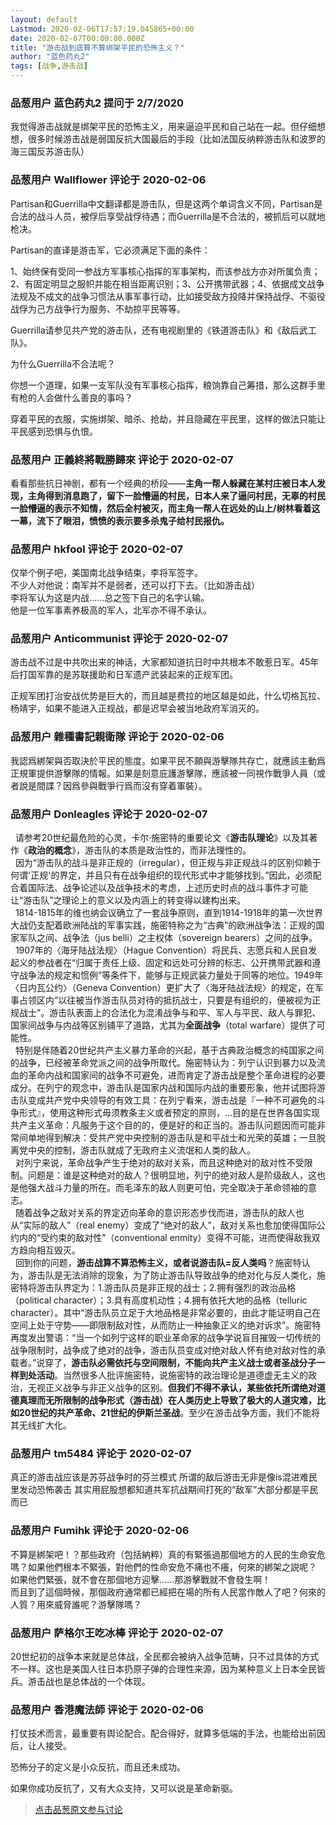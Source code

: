 ```yaml
---
layout: default
Lastmod: 2020-02-06T17:57:19.045865+00:00
date: 2020-02-07T00:00:00.000Z
title: "游击战到底算不算绑架平民的恐怖主义？"
author: "蓝色药丸2"
tags: [战争,游击战]
---
```



### 品葱用户 **蓝色药丸2** 提问于 2/7/2020
    
我觉得游击战就是绑架平民的恐怖主义，用来逼迫平民和自己站在一起。但仔细想想，很多时候游击战是弱国反抗大国最后的手段（比如法国反纳粹游击队和波罗的海三国反苏游击队）
    
                

### 品葱用户 **Wallflower** 评论于 2020-02-06
        
Partisan和Guerrilla中文翻译都是游击队，但是这两个单词含义不同，Partisan是合法的战斗人员，被俘后享受战俘待遇；而Guerrilla是不合法的，被抓后可以就地枪决。  
  
Partisan的直译是游击军，它必须满足下面的条件：  
  
1、始终保有受同一参战方军事核心指挥的军事架构，而该参战方亦对所属负责；2、有固定明显之服帜并能在相当距离识别；3、公开携带武器；4、依据成文战争法规及不成文的战争习惯法从事军事行动，比如接受敌方投降并保持战俘、不驱役战俘为己方战争行为服务、不劫掠平民等等。  
  
Guerrilla请参见共产党的游击队，还有电视剧里的《铁道游击队》和《敌后武工队》。  
  
为什么Guerrilla不合法呢？  
  
你想一个道理，如果一支军队没有军事核心指挥，粮饷靠自己筹措，那么这群手里有枪的人会做什么善良的事吗？  
  
穿着平民的衣服，实施绑架、暗杀、抢劫，并且隐藏在平民里，这样的做法只能让平民感到恐惧与仇恨。
        
                

### 品葱用户 **正義終將戰勝歸來** 评论于 2020-02-07
        
看看那些抗日神剧，都有一个经典的桥段——**主角一帮人躲藏在某村庄被日本人发现，主角得到消息跑了，留下一脸懵逼的村民，日本人来了逼问村民，无辜的村民一脸懵逼的表示不知情，然后全村被灭，而主角一帮人在远处的山上/树林看着这一幕，流下了眼泪，愤愤的表示要多杀鬼子给村民报仇。**
        
                

### 品葱用户 **hkfool** 评论于 2020-02-07
        
仅举个例子吧，美国南北战争结束，李将军签字。  
不少人对他说：南军并不是弱者，还可以打下去。（比如游击战）  
李将军认为这是内战......总之签下自己的名字认输。  
他是一位军事素养极高的军人，北军亦不得不承认。
        
                

### 品葱用户 **Anticommunist** 评论于 2020-02-07
        
游击战不过是中共吹出来的神话，大家都知道抗日时中共根本不敢惹日军。45年后打国军靠的是苏联援助和日军遗产武装起来的正规军团。  
  
正规军团打治安战优势是巨大的，而且越是费拉的地区越是如此，什么切格瓦拉、杨靖宇，如果不能进入正规战，都是迟早会被当地政府军消灭的。
        
                

### 品葱用户 **雜種書記親衛隊** 评论于 2020-02-06
        
我認爲綁架與否取決於平民的態度。如果平民不願與游擊隊共存亡，就應該主動爲正規軍提供游擊隊的情報。如果是刻意庇護游擊隊，應該被一同視作戰爭人員（或者說是間諜？因爲參與戰爭行爲而沒有穿着軍裝）。
        
                

### 品葱用户 **Donleagles** 评论于 2020-02-07
        
  请参考20世纪最危险的心灵，卡尔·施密特的重要论文《**游击队理论**》以及其著作《**政治的概念**》，游击队的本质是政治性的，而非法理性的。  
  因为“游击队的战斗是非正规的（irregular），但正规与非正规战斗的区别仰赖于何谓'正规'的界定，并且只有在战争组织的现代形式中才能够找到。”因此，必须配合着国际法、战争论述以及战争技术的考虑，上述历史时点的战斗事件才可能让“游击队”之理论上的意义以及内涵上的转变得以建构出来。  
  1814-1815年的维也纳会议确立了一套战争原则，直到1914-1918年的第一次世界大战仍支配着欧洲陆战的军事实践，施密特称之为“古典”的欧洲战争法：正规的国家军队之间、战争法（jus belli）之主权体（sovereign bearers）之间的战争。  
  1907年的〈海牙陆战法规〉（Hague Convention）将民兵、志愿兵和人民自发起义的参战者在“归属于责任上级、固定和远处可分辨的标志、公开携带武器和遵守战争法的规定和惯例”等条件下，能够与正规武装力量处于同等的地位。1949年〈日内瓦公约〉（Geneva Convention）更扩大了〈海牙陆战法规〉的规定，在军事占领区内”以往被当作游击队员对待的抵抗战士，只要是有组织的，便被视为正规战士”。游击队表面上的合法化为混淆战争与和平、军人与平民、敌人与罪犯、国家间战争与内战等区别铺平了道路，尤其为**全面战争**（total warfare）提供了可能性。  
  特别是伴随着20世纪共产主义暴力革命的兴起，基于古典政治概念的纯国家之间的战争，已经被革命党派之间的战争所取代。施密特认为：列宁认识到暴力以及流血的革命内战和国家间的战争不可避免，进而肯定了游击战是整个革命进程的必要成分。在列宁的观念中，游击队是国家内战和国际内战的重要形象，他并试图将游击队变成共产党中央领导的有效工具：在列宁看来，游击战是『一种不可避免的斗争形式』，使用这种形式毋须教条主义或者预定的原则，…目的是在世界各国实现共产主义革命：凡服务于这个目的的，便是好的和正当的。游击队问题因而可能非常间单地得到解决：受共产党中央控制的游击队是和平战士和光荣的英雄；一旦脱离党中央的控制，游击队就成了无政府主义流氓和人类的敌人。  
  对列宁来说，革命战争产生于绝对的敌对关系，而且这种绝对的敌对性不受限制。问题是：谁是这种绝对的敌人？很明显地，列宁的绝对敌人是阶级敌人，这也是他强大战斗力量的所在。而毛泽东的敌人则更可怕，完全取决于革命领袖的意志。  
  随着战争之敌对关系的界定迈向革命的意识形态步伐而进，游击队的敌人也从“实际的敌人”（real enemy）变成了“绝对的敌人”，敌对关系也愈加使得国际公约内的“受约束的敌对性”（conventional enmity）变得不可能，进而使得敌我双方趋向相互毁灭。  
  回到你的问题，**游击战算不算恐怖主义，或者说游击队=反人类吗**？施密特认为，游击队是无法消除的现象，为了防止游击队导致战争的绝对化与反人类化，施密特将游击队界定为：1.游击队员是非正规的战士；2.拥有强烈的政治品格（political character）；3.具有高度机动性；4.拥有依托大地的品格（telluric character）。其中“游击队员立足于大地品格是非常必要的，由此才能证明自己在空间上处于守势——即限制敌对性，从而防止一种抽象正义的绝对诉求”。施密特再度发出警语：“当一个如列宁这样的职业革命家的战争学说盲目摧毁一切传统的战争限制时，战争成了绝对的战争，游击队员变成对绝对敌人怀有绝对敌对性的承载者。”说穿了，**游击队必需依托与空间限制，不能向共产主义战士或者圣战分子一样到处活动**。当然很多人批评施密特，说施密特的政治理论是道德虚无主义的政治，无视正义战争与非正义战争的区别。**但我们不得不承认，某些依托所谓绝对道德真理而无所限制的战争形式（游击战）在人类历史上导致了极大的人道灾难，比如20世纪的共产革命、21世纪的伊斯兰圣战**。至少在游击战争方面，我们不能将其无线扩大化。
        
                

### 品葱用户 **tm5484** 评论于 2020-02-07
        
真正的游击战应该是苏芬战争时的芬兰模式 所谓的敌后游击无非是像is混进难民里发动恐怖袭击 其实用屁股想都知道共军抗战期间打死的“敌军”大部分都是平民而已
        
                

### 品葱用户 **Fumihk** 评论于 2020-02-06
        
不算是綁架吧！？那些政府（包括納粹）真的有緊張過那個地方的人民的生命安危嗎？如果他們根本不緊張，對他們的性命安危不痛也不癢，何來的綁架之説呢？  
如果他們緊張，就不會在那個地方迎擊……那游擊戰就不會發生啊！  
而且到了這個時候，那個政府通常都已經把在場的所有人民當作敵人了吧？何來的人質？用來威脅誰呢？游擊隊嗎？
        
                

### 品葱用户 **萨格尔王吃冰棒** 评论于 2020-02-07
        
20世纪初的战争本来就是总体战，全民都会被纳入战争范畴，只不过具体的方式不一样。这也是美国人往日本扔原子弹的合理性来源，因为某种意义上日本全民皆兵。游击战也是总体战的一个体现。
        
                

### 品葱用户 **香港魔法師** 评论于 2020-02-06
        
打仗技术而言，最重要有舆论配合。配合得好，就算多低端的手法，也能给出前因后，让人接受。  
  
恐怖分子的定义是小众反抗，而且还未成功。  
  
如果你成功反抗了，又有大众支持，又可以说是革命新驱。
        
                





> [点击品葱原文参与讨论](https://pincong.rocks/question/17483)

